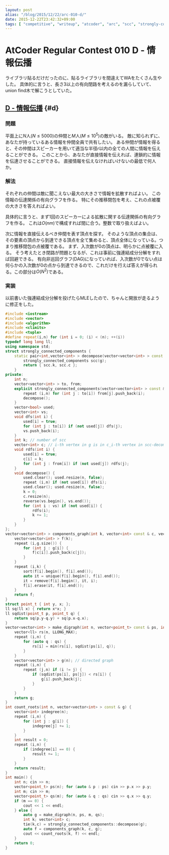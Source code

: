 ```yaml
---
layout: post
alias: "/blog/2015/12/22/arc-010-d/"
date: 2015-12-22T23:42:32+09:00
tags: [ "competitive", "writeup", "atcoder", "arc", "scc", "strongly-connected-components-decomposition", "dag", "directed-acyclic-graph", "graph" ]
---
```


# AtCoder Regular Contest 010 D - 情報伝播

ライブラリ貼るだけだったのに、貼るライブラリを間違えてWAをたくさん生やした。
具体的に言うと、長さ3以上の有向閉路を考えるのを漏らしていて、union find木で解こうとしていた。

<!-- more -->

## [D - 情報伝播](https://beta.atcoder.jp/contests/arc010/tasks/arc010_4) {#d}

### 問題

平面上に$N$人($N \le 5000$)の仲間と$M$人($M \le 10^5$)の敵がいる。
敵に知られずに、あなたが持っているある情報を仲間全員で共有したい。
ある仲間が情報を得ると、その仲間はスピーカーを用いて適当な半径$r$以内の全ての人間に情報を伝えることができる。
このことから、あなたが直接情報を伝えれば、連鎖的に情報を伝達させることができる。
直接情報を伝えなければいけないの最低で何人か。

### 解法

それぞれの仲間は敵に聞こえない最大の大きさで情報を拡散すればよい。
この情報の伝達関係の有向グラフを作る。
特にその推移閉包を考え、これの点被覆の大きさを答えればよい。

具体的に言うと、まず1回のスピーカーによる拡散に関する伝達関係の有向グラフを作る。
これは$O(nm)$で構成すれば間に合う。整数で取り扱えばよい。

次に情報を直接伝えるべき仲間を表す頂点を探す。
そのような頂点の集合は、その要素の頂点から到達できる頂点を全て集めると、頂点全体になっている。つまり推移閉包の点被覆である。
まず、入次数が$0$の頂点は、明らかに点被覆に入る。
そう考えたとき閉路が問題となるが、これは事前に強連結成分分解をすれば回避できる。
有向非巡回グラフ(DAG)になっていれば、入次数が$0$でない点は何らかの入次数が$0$の点から到達できるので、これだけを行えば答えが得られる。この部分は$O(N^2)$である。

### 実装

以前書いた強連結成分分解を投げたらMLEしたので、ちゃんと開放が走るように修正をした。

``` c++
#include <iostream>
#include <vector>
#include <algorithm>
#include <climits>
#include <tuple>
#define repeat(i,n) for (int i = 0; (i) < (n); ++(i))
typedef long long ll;
using namespace std;
struct strongly_connected_components {
    static pair<int,vector<int> > decompose(vector<vector<int> > const & g) {
        strongly_connected_components scc(g);
        return { scc.k, scc.c };
    }
private:
    int n;
    vector<vector<int> > to, from;
    explicit strongly_connected_components(vector<vector<int> > const & g) : n(g.size()), to(g), from(n) {
        repeat (i,n) for (int j : to[i]) from[j].push_back(i);
        decompose();
    }
    vector<bool> used;
    vector<int> vs;
    void dfs(int i) {
        used[i] = true;
        for (int j : to[i]) if (not used[j]) dfs(j);
        vs.push_back(i);
    }
    int k; // number of scc
    vector<int> c; // i-th vertex in g is in c_i-th vertex in scc-decomposed g
    void rdfs(int i) {
        used[i] = true;
        c[i] = k;
        for (int j : from[i]) if (not used[j]) rdfs(j);
    }
    void decompose() {
        used.clear(); used.resize(n, false);
        repeat (i,n) if (not used[i]) dfs(i);
        used.clear(); used.resize(n, false);
        k = 0;
        c.resize(n);
        reverse(vs.begin(), vs.end());
        for (int i : vs) if (not used[i]) {
            rdfs(i);
            k += 1;
        }
    }
};
vector<vector<int> > components_graph(int k, vector<int> const & c, vector<vector<int> > const & g) {
    vector<vector<int> > f(k);
    repeat (i,g.size()) {
        for (int j : g[i]) {
            f[c[i]].push_back(c[j]);
        }
    }
    repeat (i,k) {
        sort(f[i].begin(), f[i].end());
        auto it = unique(f[i].begin(), f[i].end());
        it = remove(f[i].begin(), it, i);
        f[i].erase(it, f[i].end());
    }
    return f;
}
struct point_t { int y, x; };
ll sq(ll x) { return x*x; }
ll sqdist(point_t p, point_t q) {
    return sq(p.y-q.y) + sq(p.x-q.x);
}
vector<vector<int> > make_digraph(int n, vector<point_t> const & ps, int m, vector<point_t> const & qs) {
    vector<ll> rs(n, LLONG_MAX);
    repeat (i,n) {
        for (auto q : qs) {
            rs[i] = min(rs[i], sqdist(ps[i], q));
        }
    }
    vector<vector<int> > g(n); // directed graph
    repeat (i,n) {
        repeat (j,n) if (i != j) {
            if (sqdist(ps[i], ps[j]) < rs[i]) {
                g[i].push_back(j);
            }
        }
    }
    return g;
}
int count_roots(int n, vector<vector<int> > const & g) {
    vector<int> indegree(n);
    repeat (i,n) {
        for (int j : g[i]) {
            indegree[j] += 1;
        }
    }
    int result = 0;
    repeat (i,n) {
        if (indegree[i] == 0) {
            result += 1;
        }
    }
    return result;
}
int main() {
    int n; cin >> n;
    vector<point_t> ps(n); for (auto & p : ps) cin >> p.x >> p.y;
    int m; cin >> m;
    vector<point_t> qs(m); for (auto & q : qs) cin >> q.x >> q.y;
    if (m == 0) {
        cout << 1 << endl;
    } else {
        auto g = make_digraph(n, ps, m, qs);
        int k; vector<int> c;
        tie(k,c) = strongly_connected_components::decompose(g);
        auto f = components_graph(k, c, g);
        cout << count_roots(k, f) << endl;
    }
    return 0;
}
```
